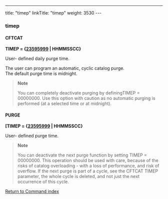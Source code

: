 ---
title: "timep"
linkTitle: "timep"
weight: 3530
--- <span id="timep"></span>

### timep

#### CFTCAT

**TIMEP = {<u>23595999</u> &#124; HHMMSSCC}**

User- defined daily purge time.

The user can program an automatic, cyclic catalog purge.  
The default purge time is midnight.

> **Note**
>
> You can completely deactivate purging by definingTIMEP = 00000000. Use this option with caution as no automatic purging
> is performed (at a selected time or at midnight).

#### PURGE

**[TIMEP = {<u>23595999</u> &#124; HHMMSSCC}**

User- defined purge time.

> **Note**
>
> You can deactivate the next purge function by setting TIMEP = 00000000. This operation should be used with care,
> because of the risks of catalog overloading - with a loss of performance,
> and risk of overflow. If the next purge is part of a cycle, see the CFTCAT TIMEP parameter,
> the whole cycle is deleted, and not just the next occurrence of this cycle.

[Return to Command index](../../)
